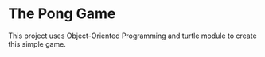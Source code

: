 # The Pong Game

This project uses Object-Oriented Programming and turtle module to create this simple game.